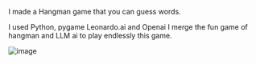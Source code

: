 I made a Hangman game that you can guess words.

I used Python, pygame Leonardo.ai and Openai
I merge the fun game of hangman and LLM ai to play endlessly this game.

![image]("game_assets/in_game/1.png")
